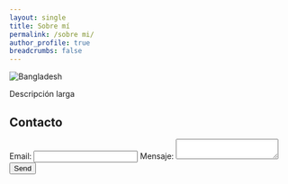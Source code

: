 ```yaml
---
layout: single
title: Sobre mí
permalink: /sobre mi/
author_profile: true
breadcrumbs: false
---
```

![Bangladesh](https://i.imgur.com/71mKnBC.jpg)


Descripción larga




## Contacto

<form
  action="https://formspree.io/f/mvoegnro"
  method="POST"
>
  <label>
    Email:
    <input type="email" name="email">
  </label>
  <label>
    Mensaje:
    <textarea name="message"></textarea>
  </label>
  <!-- your other form fields go here -->
  <button type="submit">Send</button>
</form>